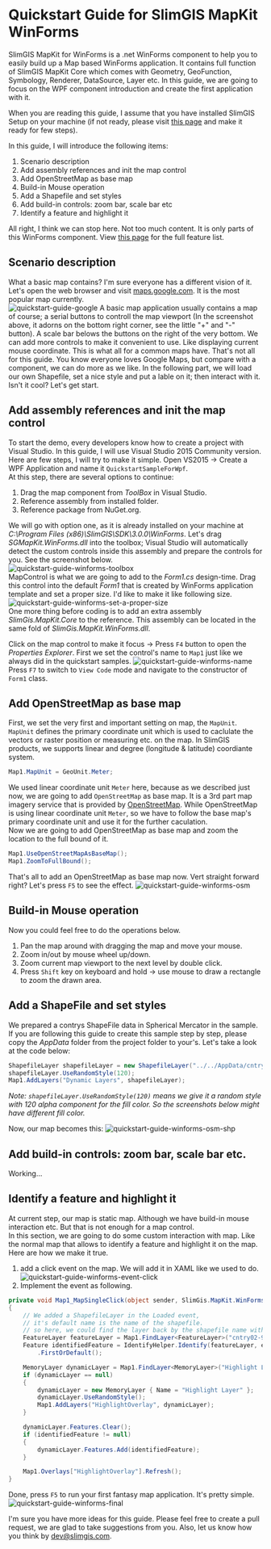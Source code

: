 # Quickstart Guide for SlimGIS MapKit WinForms
SlimGIS MapKit for WinForms is a .net WinForms component to help you to easily build up a Map based WinForms application. It contains full function of SlimGIS MapKit Core which comes with Geometry, GeoFunction, Symbology, Renderer, DataSource, Layer etc. In this guide, we are going to focus on the WPF component introduction and create the first application with it.

When you are reading this guide, I assume that you have installed SlimGIS Setup on your machine (if not ready, please visit [this page](http://www.slimgis.com/developers/installation) and make it ready for few steps).

In this guide, I will introduce the following items:

1. Scenario description
1. Add assembly references and init the map control
1. Add OpenStreetMap as base map
1. Build-in Mouse operation
1. Add a Shapefile and set styles
2. Add build-in controls: zoom bar, scale bar etc
1. Identify a feature and highlight it

All right, I think we can stop here. Not too much content. It is only parts of this WinForms component. View [this page](#) for the full feature list.

## Scenario description
What a basic map contains? I'm sure everyone has a different vision of it. Let's open the web browser and visit [maps.google.com](https://www.google.com/maps). It is the most popular map currently.  
![quickstart-guide-google](http://p1.bqimg.com/567571/baf5b2a702cd22b2.png)
A basic map application usually contains a map of course; a serial buttons to controll the map viewport (In the screenshot above, it adorns on the bottom right corner, see the little "+" and "-" button). A scale bar belows the buttons on the right of the very bottom. We can add more controls to make it convenient to use. Like displaying current mouse coordinate. This is what all for a common maps have. That's not all for this guide. You know everyone loves Google Maps, but compare with a component, we can do more as we like. In the following part, we will load our own Shapefile, set a nice style and put a lable on it; then interact with it. Isn't it cool? Let's get start.

## Add assembly references and init the map control
To start the demo, every developers know how to create a project with Visual Studio. In this guide, I will use Visual Studio 2015 Community version. Here are few steps, I will try to make it simple. Open VS2015 -> Create a WPF Application and name it `QuickstartSampleForWpf`.  
At this step, there are several options to continue:
1. Drag the map component from *ToolBox* in Visual Studio.
2. Reference assembly from installed folder.
3. Reference package from NuGet.org.

We will go with option one, as it is already installed on your machine at *C:\Program Files (x86)\SlimGIS\SDK\3.0.0\WinForms*. Let's drag *SGMapKit.WinForms.dll* into the toolbox; Visual Studio will automatically detect the custom controls inside this assembly and prepare the controls for you. See the screenshot below.  
![quickstart-guide-winforms-toolbox](http://p1.bqimg.com/567571/babbefbe302c04f4.png)  
MapControl is what we are going to add to the *Form1.cs* design-time. Drag this control into the default *Form1* that is created by WinForms application template and set a proper size. I'd like to make it like following size.
![quickstart-guide-winforms-set-a-proper-size](http://p1.bpimg.com/567571/3f3b3dd23d4d099e.png)  
One more thing before coding is to add an extra assembly *SlimGis.MapKit.Core* to the reference. This assembly can be located in the same fold of *SlimGis.MapKit.WinForms.dll*.

Click on the map control to make it focus -> Press `F4` button to open the *Properties Explorer*. First we set the control's name to `Map1` just like we always did in the quickstart samples. 
![quickstart-guide-winforms-name](http://p1.bpimg.com/567571/c29fd5df0aa9e343.png)
Press `F7` to switch to `View Code` mode and navigate to the constructor of `Form1` class. 

## Add OpenStreetMap as base map
First, we set the very first and important setting on map, the `MapUnit`. `MapUnit` defines the primary coordinate unit which is used to caclulate the vectors or raster position or measuring etc. on the map. In SlimGIS products, we supports linear and degree (longitude & latitude) coordiante system.
```csharp
Map1.MapUnit = GeoUnit.Meter;
```
We used linear coordinate unit `Meter` here, because as we described just now, we are going to add `OpenStreetMap` as base map. It is a 3rd part map imagery service that is provided by [OpenStreetMap](http://www.openstreetmap.org). While OpenStreetMap is using linear coordinate unit `Meter`, so we have to follow the base map's primary coordinate unit and use it for the further caculation.  
Now we are going to add OpenStreetMap as base map and zoom the location to the full bound of it.
```csharp
Map1.UseOpenStreetMapAsBaseMap();
Map1.ZoomToFullBound();
```
That's all to add an OpenStreetMap as base map now. Vert straight forward right? Let's press `F5` to see the effect.
![quickstart-guide-winforms-osm](http://p1.bqimg.com/567571/cadf260c2ee45301.png)

## Build-in Mouse operation
Now you could feel free to do the operations below. 
1. Pan the map around with dragging the map and move your mouse.
2. Zoom in/out by mouse wheel up/down.
3. Zoom current map viewport to the next level by double click.  
4. Press `Shift` key on keyboard and hold -> use mouse to draw a rectangle to zoom the drawn area.

## Add a ShapeFile and set styles
We prepared a contrys ShapeFile data in Spherical Mercator in the sample. If you are following this guide to create this sample step by step, please copy the *AppData* folder from the project folder to your's. Let's take a look at the code below:
```csharp
ShapefileLayer shapefileLayer = new ShapefileLayer("../../AppData/cntry02-900913.shp");
shapefileLayer.UseRandomStyle(120);
Map1.AddLayers("Dynamic Layers", shapefileLayer);
```
*Note: `shapefileLayer.UseRandomStyle(120)` means we give it a random style with 120 alpha component for the fill color. So the screenshots below might have different fill color.*  

Now, our map becomes this:
![quickstart-guide-winforms-osm-shp](http://i1.piimg.com/567571/d89773ed53fc5346.png)

## Add build-in controls: zoom bar, scale bar etc.
Working...

## Identify a feature and highlight it
At current step, our map is static map. Although we have build-in mouse interaction etc. But that is not enough for a map control.  
In this section, we are going to do some custom interaction with map. Like the normal map that allows to identify a feature and highlight it on the map. Here are how we make it true. 
1. add a click event on the map. We will add it in XAML like we used to do.  
![quickstart-guide-winforms-event-click](http://p1.bqimg.com/567571/02d53464bc295b05.png)  
2. Implement the event as following.
```csharp
private void Map1_MapSingleClick(object sender, SlimGis.MapKit.WinForms.MapMouseEventArgs e)
{
    // We added a ShapefileLayer in the Loaded event, 
    // it's default name is the name of the shapefile.
    // so here, we could find the layer back by the shapefile name without extension. 
    FeatureLayer featureLayer = Map1.FindLayer<FeatureLayer>("cntry02-900913");
    Feature identifiedFeature = IdentifyHelper.Identify(featureLayer, e.WorldCoordinate, Map1.CurrentScale, Map1.MapUnit)
        .FirstOrDefault();

    MemoryLayer dynamicLayer = Map1.FindLayer<MemoryLayer>("Highlight Layer");
    if (dynamicLayer == null)
    {
        dynamicLayer = new MemoryLayer { Name = "Highlight Layer" };
        dynamicLayer.UseRandomStyle();
        Map1.AddLayers("HighlightOverlay", dynamicLayer);
    }

    dynamicLayer.Features.Clear();
    if (identifiedFeature != null)
    {
        dynamicLayer.Features.Add(identifiedFeature);
    }

    Map1.Overlays["HighlightOverlay"].Refresh();
}

```
Done, press `F5` to run your first fantasy map application. It's pretty simple. 
![quickstart-guide-winforms-final](http://p1.bqimg.com/567571/c6389a2440961fd8.png)

I'm sure you have more ideas for this guide. Please feel free to create a pull request, we are glad to take suggestions from you. Also, let us know how you think by dev@slimgis.com.
